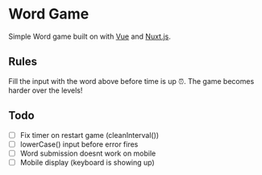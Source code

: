# Word Game

Simple Word game built on with [Vue](https://vuejs.org/) and [Nuxt.js](https://nuxtjs.org).

## Rules

Fill the input with the word above before time is up ⏰. The game becomes harder over the levels!

## Todo

- [ ] Fix timer on restart game (cleanInterval())
- [ ] lowerCase() input before error fires
- [ ] Word submission doesnt work on mobile
- [ ] Mobile display (keyboard is showing up)
